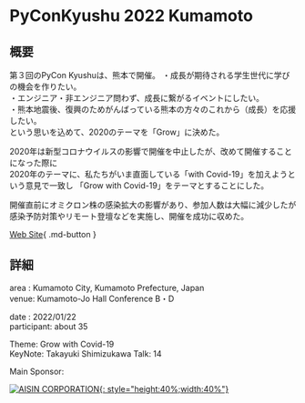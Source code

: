 # PyConKyushu 2022 Kumamoto

## 概要  
第３回のPyCon Kyushuは、熊本で開催。
・成長が期待される学生世代に学びの機会を作りたい。  
・エンジニア・非エンジニア問わず、成長に繋がるイベントにしたい。  
・熊本地震後、復興のためがんばっている熊本の方々のこれから（成長）を応援したい。  
という思いを込めて、2020のテーマを「Grow」に決めた。  
  
2020年は新型コロナウイルスの影響で開催を中止したが、改めて開催することになった際に  
2020年のテーマに、私たちがいま直面している「with Covid-19」を加えようという意見で一致し
「Grow with Covid-19」をテーマとすることにした。
  
開催直前にオミクロン株の感染拡大の影響があり、参加人数は大幅に減少したが  
感染予防対策やリモート登壇などを実施し、開催を成功に収めた。  

[Web Site](https://kyushu.pycon.jp/2022/){ .md-button }

## 詳細
area : Kumamoto City, Kumamoto Prefecture, Japan  
venue: Kumamoto-Jo Hall Conference B・D
  
date : 2022/01/22  
participant: about 35  
  
Theme: Grow with Covid-19  
KeyNote:  Takayuki Shimizukawa
Talk: 14  
  
Main Sponsor: 

[![AISIN CORPORATION](https://kyushu.pycon.jp/2022/images/sponsors/aisin.png){: style="height:40%;width:40%"}](https://www.aisin.com/jp/) 
